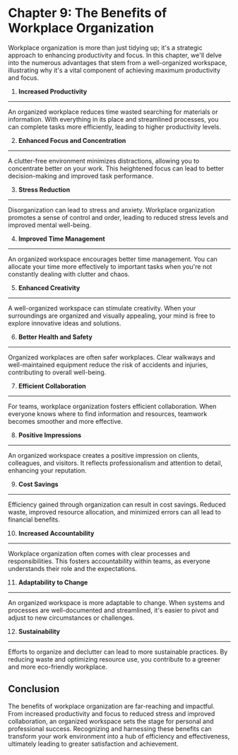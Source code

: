 Chapter 9: The Benefits of Workplace Organization
=================================================

Workplace organization is more than just tidying up; it's a strategic approach to enhancing productivity and focus. In this chapter, we'll delve into the numerous advantages that stem from a well-organized workspace, illustrating why it's a vital component of achieving maximum productivity and focus.

1. **Increased Productivity**
-----------------------------

An organized workplace reduces time wasted searching for materials or information. With everything in its place and streamlined processes, you can complete tasks more efficiently, leading to higher productivity levels.

2. **Enhanced Focus and Concentration**
---------------------------------------

A clutter-free environment minimizes distractions, allowing you to concentrate better on your work. This heightened focus can lead to better decision-making and improved task performance.

3. **Stress Reduction**
-----------------------

Disorganization can lead to stress and anxiety. Workplace organization promotes a sense of control and order, leading to reduced stress levels and improved mental well-being.

4. **Improved Time Management**
-------------------------------

An organized workspace encourages better time management. You can allocate your time more effectively to important tasks when you're not constantly dealing with clutter and chaos.

5. **Enhanced Creativity**
--------------------------

A well-organized workspace can stimulate creativity. When your surroundings are organized and visually appealing, your mind is free to explore innovative ideas and solutions.

6. **Better Health and Safety**
-------------------------------

Organized workplaces are often safer workplaces. Clear walkways and well-maintained equipment reduce the risk of accidents and injuries, contributing to overall well-being.

7. **Efficient Collaboration**
------------------------------

For teams, workplace organization fosters efficient collaboration. When everyone knows where to find information and resources, teamwork becomes smoother and more effective.

8. **Positive Impressions**
---------------------------

An organized workspace creates a positive impression on clients, colleagues, and visitors. It reflects professionalism and attention to detail, enhancing your reputation.

9. **Cost Savings**
-------------------

Efficiency gained through organization can result in cost savings. Reduced waste, improved resource allocation, and minimized errors can all lead to financial benefits.

10. **Increased Accountability**
--------------------------------

Workplace organization often comes with clear processes and responsibilities. This fosters accountability within teams, as everyone understands their role and the expectations.

11. **Adaptability to Change**
------------------------------

An organized workspace is more adaptable to change. When systems and processes are well-documented and streamlined, it's easier to pivot and adjust to new circumstances or challenges.

12. **Sustainability**
----------------------

Efforts to organize and declutter can lead to more sustainable practices. By reducing waste and optimizing resource use, you contribute to a greener and more eco-friendly workplace.

Conclusion
----------

The benefits of workplace organization are far-reaching and impactful. From increased productivity and focus to reduced stress and improved collaboration, an organized workspace sets the stage for personal and professional success. Recognizing and harnessing these benefits can transform your work environment into a hub of efficiency and effectiveness, ultimately leading to greater satisfaction and achievement.

